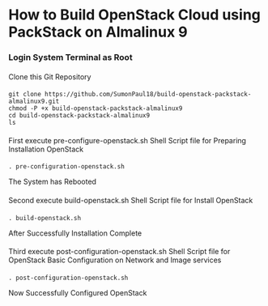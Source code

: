 # How to Build OpenStack Cloud using PackStack on Almalinux 9
#### 
### Login System Terminal as Root
####
Clone this Git Repository
####
    git clone https://github.com/SumonPaul18/build-openstack-packstack-almalinux9.git
    chmod -P +x build-openstack-packstack-almalinux9
    cd build-openstack-packstack-almalinux9
    ls
####
First execute pre-configure-openstack.sh Shell Script file for Preparing Installation OpenStack
####
    . pre-configuration-openstack.sh
The System has Rebooted
####
Second execute build-openstack.sh Shell Script file for Install OpenStack
####
    . build-openstack.sh
After Successfully Installation Complete
####
Third execute post-configuration-openstack.sh Shell Script file for OpenStack Basic Configuration on Network and Image services
####
    . post-configuration-openstack.sh
Now Successfully Configured OpenStack 
